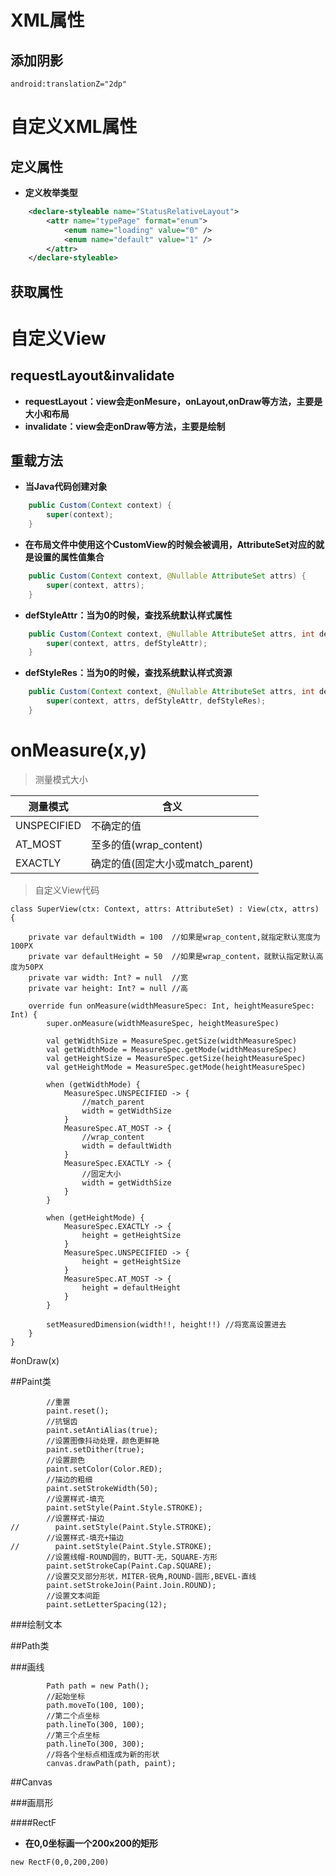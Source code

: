 # XML属性

## 添加阴影

```
android:translationZ="2dp"
```

# 自定义XML属性

## 定义属性

* **定义枚举类型**

```xml
    <declare-styleable name="StatusRelativeLayout">
        <attr name="typePage" format="enum">
            <enum name="loading" value="0" />
            <enum name="default" value="1" />
        </attr>
    </declare-styleable>
```



## 获取属性

# 自定义View

## requestLayout&invalidate

* **requestLayout：view会走onMesure，onLayout,onDraw等方法，主要是大小和布局**
* **invalidate：view会走onDraw等方法，主要是绘制**

## 重载方法

* **当Java代码创建对象**

```java
    public Custom(Context context) {
        super(context);
    }
```

* **在布局文件中使用这个CustomView的时候会被调用，AttributeSet对应的就是设置的属性值集合**

```java
    public Custom(Context context, @Nullable AttributeSet attrs) {
        super(context, attrs);
    }
```

* **defStyleAttr：当为0的时候，查找系统默认样式属性**

```java
    public Custom(Context context, @Nullable AttributeSet attrs, int defStyleAttr) {
        super(context, attrs, defStyleAttr);
    }
```

* **defStyleRes：当为0的时候，查找系统默认样式资源**

```java
    public Custom(Context context, @Nullable AttributeSet attrs, int defStyleAttr, int defStyleRes) {
        super(context, attrs, defStyleAttr, defStyleRes);
    }
```



# onMeasure(x,y)

> 测量模式大小

| 测量模式    | 含义                             |
| ----------- | -------------------------------- |
| UNSPECIFIED | 不确定的值                       |
| AT_MOST     | 至多的值(wrap_content)           |
| EXACTLY     | 确定的值(固定大小或match_parent) |

>自定义View代码
```
class SuperView(ctx: Context, attrs: AttributeSet) : View(ctx, attrs) {

    private var defaultWidth = 100  //如果是wrap_content,就指定默认宽度为100PX
    private var defaultHeight = 50  //如果是wrap_content，就默认指定默认高度为50PX
    private var width: Int? = null  //宽
    private var height: Int? = null //高

    override fun onMeasure(widthMeasureSpec: Int, heightMeasureSpec: Int) {
        super.onMeasure(widthMeasureSpec, heightMeasureSpec)

        val getWidthSize = MeasureSpec.getSize(widthMeasureSpec)
        val getWidthMode = MeasureSpec.getMode(widthMeasureSpec)
        val getHeightSize = MeasureSpec.getSize(heightMeasureSpec)
        val getHeightMode = MeasureSpec.getMode(heightMeasureSpec)

        when (getWidthMode) {
            MeasureSpec.UNSPECIFIED -> {
                //match_parent
                width = getWidthSize
            }
            MeasureSpec.AT_MOST -> {
                //wrap_content
                width = defaultWidth
            }
            MeasureSpec.EXACTLY -> {
                //固定大小
                width = getWidthSize
            }
        }

        when (getHeightMode) {
            MeasureSpec.EXACTLY -> {
                height = getHeightSize
            }
            MeasureSpec.UNSPECIFIED -> {
                height = getHeightSize
            }
            MeasureSpec.AT_MOST -> {
                height = defaultHeight
            }
        }

        setMeasuredDimension(width!!, height!!) //将宽高设置进去
    }
}
```

#onDraw(x)

##Paint类

```
        //重置
        paint.reset();
        //抗锯齿
        paint.setAntiAlias(true);
        //设置图像抖动处理，颜色更鲜艳
        paint.setDither(true);
        //设置颜色
        paint.setColor(Color.RED);
        //描边的粗细
        paint.setStrokeWidth(50);
        //设置样式-填充
        paint.setStyle(Paint.Style.STROKE);
        //设置样式-描边
//        paint.setStyle(Paint.Style.STROKE);
        //设置样式-填充+描边
//        paint.setStyle(Paint.Style.STROKE);
        //设置线帽-ROUND圆的，BUTT-无，SQUARE-方形
        paint.setStrokeCap(Paint.Cap.SQUARE);
        //设置交叉部分形状，MITER-锐角,ROUND-圆形,BEVEL-直线
        paint.setStrokeJoin(Paint.Join.ROUND);
        //设置文本间距
        paint.setLetterSpacing(12);
```

###绘制文本



##Path类

###画线

```
        Path path = new Path();
        //起始坐标
        path.moveTo(100, 100);
        //第二个点坐标
        path.lineTo(300, 100);
        //第三个点坐标
        path.lineTo(300, 300);
        //将各个坐标点相连成为新的形状
        canvas.drawPath(path, paint);
```

##Canvas

###画扇形

####RectF

* **在0,0坐标画一个200x200的矩形**

```
new RectF(0,0,200,200)
```